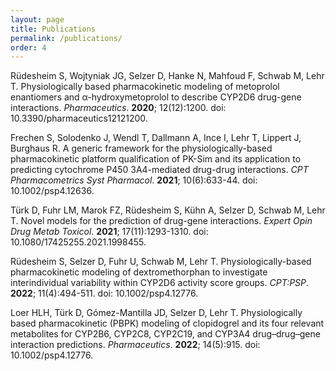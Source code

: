 ```yaml
---
layout: page
title: Publications
permalink: /publications/
order: 4
---
```


Rüdesheim S, Wojtyniak JG, Selzer D, Hanke N, Mahfoud F, Schwab M, Lehr T. Physiologically based pharmacokinetic modeling of metoprolol enantiomers and α-hydroxymetoprolol to describe CYP2D6 drug-gene interactions. *Pharmaceutics*. **2020**; 12(12):1200. doi: 10.3390/pharmaceutics12121200. 

Frechen S, Solodenko J, Wendl T, Dallmann A, Ince I, Lehr T, Lippert J, Burghaus R. A generic framework for the physiologically-based pharmacokinetic platform qualification of PK-Sim and its application to predicting cytochrome P450 3A4-mediated drug-drug interactions. *CPT Pharmacometrics Syst Pharmacol*. **2021**; 10(6):633-44. doi: 10.1002/psp4.12636. 

Türk D, Fuhr LM, Marok FZ, Rüdesheim S, Kühn A, Selzer D, Schwab M, Lehr T. Novel models for the prediction of drug-gene interactions. *Expert Opin Drug Metab Toxicol*. **2021**; 17(11):1293-1310. doi: 10.1080/17425255.2021.1998455. 

Rüdesheim S, Selzer D, Fuhr U, Schwab M, Lehr T. Physiologically-based pharmacokinetic modeling of dextromethorphan to investigate interindividual variability within CYP2D6 activity score groups. *CPT:PSP*. **2022**; 11(4):494-511. doi: 10.1002/psp4.12776.

Loer HLH, Türk D, Gómez-Mantilla JD, Selzer D, Lehr T. Physiologically based pharmacokinetic (PBPK) modeling of clopidogrel and its four relevant metabolites for CYP2B6, CYP2C8, CYP2C19, and CYP3A4 drug–drug–gene interaction predictions. *Pharmaceutics*. **2022**; 14(5):915. doi: 10.1002/psp4.12776. 